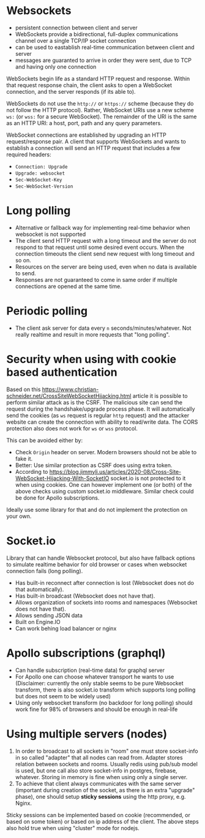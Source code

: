 # Websockets

* persistent connection between client and server
* WebSockets provide a bidirectional, full-duplex communications channel over a single TCP/IP socket connection
* can be used to eastablish real-time communication between client and server
* messages are guaranted to arrive in order they were sent, due to TCP and having only one connection

WebSockets begin life as a standard HTTP request and response. Within that request response chain,
the client asks to open a WebSocket connection, and the server responds (if its able to).

WebSockets do not use the `http://` or `https://` scheme (because they do not follow the HTTP protocol). Rather, WebSocket URIs use a new scheme `ws:`
(or `wss:` for a secure WebSocket). The remainder of the URI is the same as an HTTP URI: a host, port, path and any query parameters.

WebSocket connections are established by upgrading an HTTP request/response pair. A client that supports WebSockets and wants to establish
a connection will send an HTTP request that includes a few required headers:

* `Connection: Upgrade`
* `Upgrade: websocket`
* `Sec-WebSocket-Key`
* `Sec-WebSocket-Version`

# Long polling
* Alternative or fallback way for implementing real-time behavior when websocket is not supported
* The client send HTTP request with a long timeout and the server do not respond to that request until some desired event occurs. When the connection timeouts
  the client send new request with long timeout and so on.
* Resources on the server are being used, even when no data is available to send.
* Responses are not guaranteed to come in same order if multiple connections are opened at the same time.
  
# Periodic polling
* The client ask server for data every `n` seconds/minutes/whatever. Not really realtime and result in more requests that "long polling".

# Security when using with cookie based authentication
Based on this https://www.christian-schneider.net/CrossSiteWebSocketHijacking.html article it is possible to perform similar attack as is the CSRF.
The malicious site can send the request during the handshake/upgrade process phase. It will automatically send the cookies (as `ws` request is regular `http` request) and the attacker website can create the connection with ability to read/write data.
The CORS protection also does not work for `ws` or `wss` protocol.

This can be avoided either by:
* Check `Origin` header on server. Modern browsers should not be able to fake it.
* Better: Use similar protection as CSRF does using extra token.
* According to https://blog.jimmyli.us/articles/2020-08/Cross-Site-WebSocket-Hijacking-With-SocketIO socket.io is not protected to it when using cookies. One can however implement one (or both) of the above checks using custom socket.io middleware. Similar check could be done for Apollo subscriptions.

Ideally use some library for that and do not implement the protection on your own.

# Socket.io
Library that can handle Websocket protocol, but also have fallback options to simulate realtime behavior for old browser or cases when websocket connection fails
(long polling).
* Has built-in reconnect after connection is lost (Websocket does not do that automatically).
* Has built-in broadcast (Websocket does not have that).
* Allows organization of sockets into rooms and namespaces (Websocket does not have that).
* Allows sending JSON data
* Built on Engine.IO
* Can work behing load balancer or nginx

# Apollo subscriptions (graphql)
* Can handle subscription (real-time data) for graphql server
* For Apollo one can choose whatever transport he wants to use (Disclaimer: currently the only stable seems to be pure Websocket transform, there is also socket.io transform which supports long polling but does not seem to be widely used)
* Using only websocket transform (no backdoor for long polling) should work fine for 98% of browsers and should be enough in real-life

# Using multiple servers (nodes)
1. In order to broadcast to all sockets in "room" one must store socket-info in so called "adapter" that all nodes can read from. Adapter stores relation between sockets and rooms. Usually redis using pub/sub model is used, but one call also store socket-info in postgres, firebase, whatever. Storing in memory is fine when using only a single server.
2. To achieve that client always communicates with the same server (important during creation of the socket, as there is an extra "upgrade" phase), one should setup **sticky sessions** using the http proxy, e.g. Nginx.

Sticky sessions can be implemented based on cookie (recommended, or based on some token) or based on ip address of the client.
The above steps also hold true when using "cluster" mode for nodejs.
